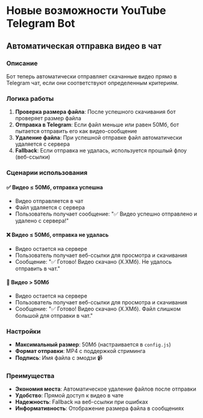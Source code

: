 # Новые возможности YouTube Telegram Bot

## Автоматическая отправка видео в чат

### Описание

Бот теперь автоматически отправляет скачанные видео прямо в Telegram чат, если они соответствуют определенным критериям.

### Логика работы

1. **Проверка размера файла**: После успешного скачивания бот проверяет размер файла
2. **Отправка в Telegram**: Если файл меньше или равен 50Мб, бот пытается отправить его как видео-сообщение
3. **Удаление файла**: При успешной отправке файл автоматически удаляется с сервера
4. **Fallback**: Если отправка не удалась, используется прошлый флоу (веб-ссылки)

### Сценарии использования

#### ✅ Видео ≤ 50Мб, отправка успешна

- Видео отправляется в чат
- Файл удаляется с сервера
- Пользователь получает сообщение: "✅ Видео успешно отправлено и удалено с сервера!"

#### ❌ Видео ≤ 50Мб, отправка не удалась

- Видео остается на сервере
- Пользователь получает веб-ссылки для просмотра и скачивания
- Сообщение: "✅ Готово! Видео скачано (X.XМб). Не удалось отправить в чат."

#### 📁 Видео > 50Мб

- Видео остается на сервере
- Пользователь получает веб-ссылки для просмотра и скачивания
- Сообщение: "✅ Готово! Видео скачано (X.XМб). Файл слишком большой для отправки в чат."

### Настройки

- **Максимальный размер**: 50Мб (настраивается в `config.js`)
- **Формат отправки**: MP4 с поддержкой стриминга
- **Подпись**: Имя файла с эмодзи 📹

### Преимущества

- **Экономия места**: Автоматическое удаление файлов после отправки
- **Удобство**: Прямой доступ к видео в чате
- **Надежность**: Fallback на веб-ссылки при ошибках
- **Информативность**: Отображение размера файла в сообщениях
